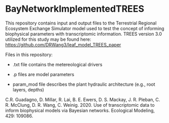 # BayNetworkImplementedTREES

This repository contains input and output files to the Terrestrial Regional Ecosystem Exchange Simulator model used to test the concept of informing biophysical parameters with transcriptomic information. TREES version 3.0 utilized for this study may be found here: https://github.com/DRWang3/leaf_model_TREES_paper

Files in this repository:

* .txt file contains the metereological drivers

* .p files are model parameters

* param_mod file describes the plant hydraulic architecture (e.g., root layers, depths)



C.R. Guadagno, D. Millar, R. Lai, B. E. Ewers, D. S. Mackay, J. R. Pleban, C. R. McClung, D. R. Wang, C. Weinig. 2020. Use of transcriptomic data to inform biophysical models via Bayesian networks. Ecological Modeling, 429: 109086.





